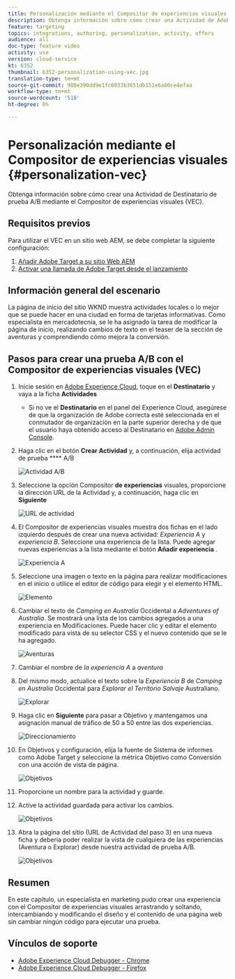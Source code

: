```yaml
---
title: Personalización mediante el Compositor de experiencias visuales
description: Obtenga información sobre cómo crear una Actividad de Adobe Target con el Compositor de experiencias visuales.
feature: targeting
topics: integrations, authoring, personalization, activity, offers
audience: all
doc-type: feature video
activity: use
version: cloud-service
kt: 6352
thumbnail: 6352-personalization-using-vec.jpg
translation-type: tm+mt
source-git-commit: 988e390dd9e1fc6033b3651db151e6a60ce4efaa
workflow-type: tm+mt
source-wordcount: '518'
ht-degree: 0%

---
```



# Personalización mediante el Compositor de experiencias visuales {#personalization-vec}

Obtenga información sobre cómo crear una Actividad de Destinatario de prueba A/B mediante el Compositor de experiencias visuales (VEC).

## Requisitos previos

Para utilizar el VEC en un sitio web AEM, se debe completar la siguiente configuración:

1. [Añadir Adobe Target a su sitio Web AEM](./add-target-launch-extension.md)
1. [Activar una llamada de Adobe Target desde el lanzamiento](./load-and-fire-target.md)

## Información general del escenario

La página de inicio del sitio WKND muestra actividades locales o lo mejor que se puede hacer en una ciudad en forma de tarjetas informativas. Como especialista en mercadotecnia, se le ha asignado la tarea de modificar la página de inicio, realizando cambios de texto en el teaser de la sección de aventuras y comprendiendo cómo mejora la conversión.

## Pasos para crear una prueba A/B con el Compositor de experiencias visuales (VEC)

1. Inicie sesión en [Adobe Experience Cloud](https://experience.adobe.com/), toque en el __Destinatario__ y vaya a la ficha __Actividades__

   + Si no ve el __Destinatario__ en el panel del Experience Cloud, asegúrese de que la organización de Adobe correcta esté seleccionada en el conmutador de organización en la parte superior derecha y de que el usuario haya obtenido acceso al Destinatario en [Adobe Admin Console](https://adminconsole.adobe.com/).

1. Haga clic en el botón **Crear Actividad** y, a continuación, elija actividad de prueba **** A/B

   ![Actividad A/B](assets/ab-target-activity.png)

1. Seleccione la opción Compositor **de experiencias** visuales, proporcione la dirección URL de la Actividad y, a continuación, haga clic en **Siguiente**

   ![URL de actividad](assets/ab-test-url.png)

1. El Compositor de experiencias visuales muestra dos fichas en el lado izquierdo después de crear una nueva actividad: *Experiencia A* y *experiencia B*. Seleccione una experiencia de la lista. Puede agregar nuevas experiencias a la lista mediante el botón **Añadir experiencia** .

   ![Experiencia A](assets/experience.png)

1. Seleccione una imagen o texto en la página para realizar modificaciones en el inicio o utilice el editor de código para elegir y el elemento HTML.

   ![Elemento](assets/select-element.png)

1. Cambiar el texto de *Camping en Australia* Occidental a *Adventures of Australia*. Se mostrará una lista de los cambios agregados a una experiencia en Modificaciones. Puede hacer clic y editar el elemento modificado para vista de su selector CSS y el nuevo contenido que se le ha agregado.

   ![Aventuras](assets/adventures.png)

1. Cambiar el nombre de *la experiencia A* a *aventura*
1. Del mismo modo, actualice el texto sobre la *Experiencia B* de *Camping en Australia* Occidental para *Explorar el Territorio Salvaje* Australiano.

   ![Explorar](assets/explore.png)

1. Haga clic en **Siguiente** para pasar a Objetivo y mantengamos una asignación manual de tráfico de 50 a 50 entre las dos experiencias.

   ![Direccionamiento](assets/targeting.png)

1. En Objetivos y configuración, elija la fuente de Sistema de informes como Adobe Target y seleccione la métrica Objetivo como Conversión con una acción de vista de página.

   ![Objetivos](assets/goals.png)

1. Proporcione un nombre para la actividad y guarde.
1. Active la actividad guardada para activar los cambios.

   ![Objetivos](assets/activate.png)

1. Abra la página del sitio (URL de Actividad del paso 3) en una nueva ficha y debería poder realizar la vista de cualquiera de las experiencias (Aventura o Explorar) desde nuestra actividad de prueba A/B.

   ![Objetivos](assets/publish.png)

## Resumen

En este capítulo, un especialista en marketing pudo crear una experiencia con el Compositor de experiencias visuales arrastrando y soltando, intercambiando y modificando el diseño y el contenido de una página web sin cambiar ningún código para ejecutar una prueba.

## Vínculos de soporte

+ [Adobe Experience Cloud Debugger - Chrome](https://chrome.google.com/webstore/detail/adobe-experience-cloud-de/ocdmogmohccmeicdhlhhgepeaijenapj)
+ [Adobe Experience Cloud Debugger - Firefox](https://addons.mozilla.org/en-US/firefox/addon/adobe-experience-platform-dbg/)
